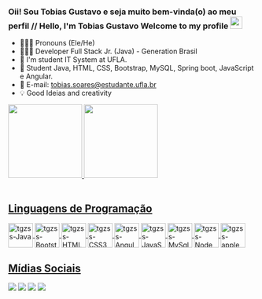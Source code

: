 ### Oii! Sou Tobias Gustavo e seja muito bem-vinda(o) ao meu perfil // Hello, I'm Tobias Gustavo Welcome to my profile <img src="https://media.giphy.com/media/hvRJCLFzcasrR4ia7z/giphy.gif" width="25px">
 <div>
 
 - 🧑🏾‍💻 Pronouns (Ele/He) 
 - 🧑🏾‍💻 Developer Full Stack Jr. (Java) - Generation Brasil 
 - 🚀 I'm student IT System at UFLA.
 - 📝 Student Java, HTML, CSS, Bootstrap, MySQL, Spring boot, JavaScript e Angular.
 - 📧 E-mail: tobias.soares@estudante.ufla.br
 - 💡 Good Ideias and creativity 
 
</div>

<div>
  <a href="https://github.com/tgzss">
  <img height="150em" src="https://github-readme-stats.vercel.app/api?username=TobiasGustavo&show_icons=true&theme=dark&include_all_commits=true&count_private=true&hide_border=true"/> 
  <img height="150em" src="https://github-readme-stats.vercel.app/api/top-langs/?username=TobiasGustavo&layout=compact&langs_count=7&theme=dark&hide_border=true"/>
   
</div>
<div style="display: inline_block"><br>
<h2> Linguagens de Programação </h2>
  <img align="center" alt="tgzss-Java" height="50" width="50" src="https://cdn.jsdelivr.net/gh/devicons/devicon/icons/java/java-original-wordmark.svg"/>
  <img align="center" alt="tgzss-Bootstrap" height=50" width="50" src="https://cdn.jsdelivr.net/gh/devicons/devicon/icons/bootstrap/bootstrap-original.svg"/>
  <img align="center" alt="tgzss-HTML" height=50" width="50" src="https://cdn.jsdelivr.net/gh/devicons/devicon/icons/html5/html5-original-wordmark.svg" />
  <img align="center" alt="tgzss-CSS3" height=50" width="50" src="https://cdn.jsdelivr.net/gh/devicons/devicon/icons/css3/css3-original-wordmark.svg"/>
 <img align="center" alt="tgzss-Angular" height=50" width="50" src="https://cdn.jsdelivr.net/gh/devicons/devicon/icons/angularjs/angularjs-original.svg" />
 <img align="center" alt="tgzss-JavaScript" height=50" width="50" src="https://cdn.jsdelivr.net/gh/devicons/devicon/icons/javascript/javascript-original.svg"/> 
 <img align="center" alt="tgzss-MySql" height=50" width="50" src="https://cdn.jsdelivr.net/gh/devicons/devicon/icons/mysql/mysql-original-wordmark.svg"/>
 <img align="center" alt="tgzss-Node" height=50" width="50"src="https://cdn.jsdelivr.net/gh/devicons/devicon/icons/nodejs/nodejs-original-wordmark.svg" />
 <img align="center" alt="tgzss-apple" height=50" width="50" src="https://cdn.jsdelivr.net/gh/devicons/devicon/icons/apple/apple-original.svg" />

 <div>
 </div>
<h2> Mídias Sociais </h2>
  <a href="https://www.linkedin.com/in/tobias-soares-85a6b41a0//" target="_blank"><img src="https://img.shields.io/badge/-LinkedIn-%230077B5?style=for-the-badge&logo=linkedin&logoColor=white" target="_blank"></a>
  <a href="https://medium.com/@tobiasgustavo" target="_blank"><img src="https://img.shields.io/badge/-Medium-%23333?style=for-the-badge&logo=medium&logoColor=white" target="_blank"></a>
  <a href = "mailto:tobiasgustavoh@gmail.com"><img src="https://img.shields.io/badge/-Gmail-%23333?style=for-the-badge&logo=gmail&logoColor=white" target="_blank"></a> 
  <a href="https://discord.gg/tobias.soares#4810" target="_blank"><img src="https://img.shields.io/badge/Discord-7289DA?style=for-the-badge&logo=discord&logoColor=white" target="_blank"></a> 
